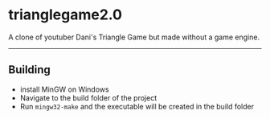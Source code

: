 
# trianglegame2.0

A clone of youtuber Dani's Triangle Game but made without a game engine.
___

## Building

- install MinGW on Windows
- Navigate to the build folder of the project
- Run `mingw32-make` and the executable will be created in the build folder 
